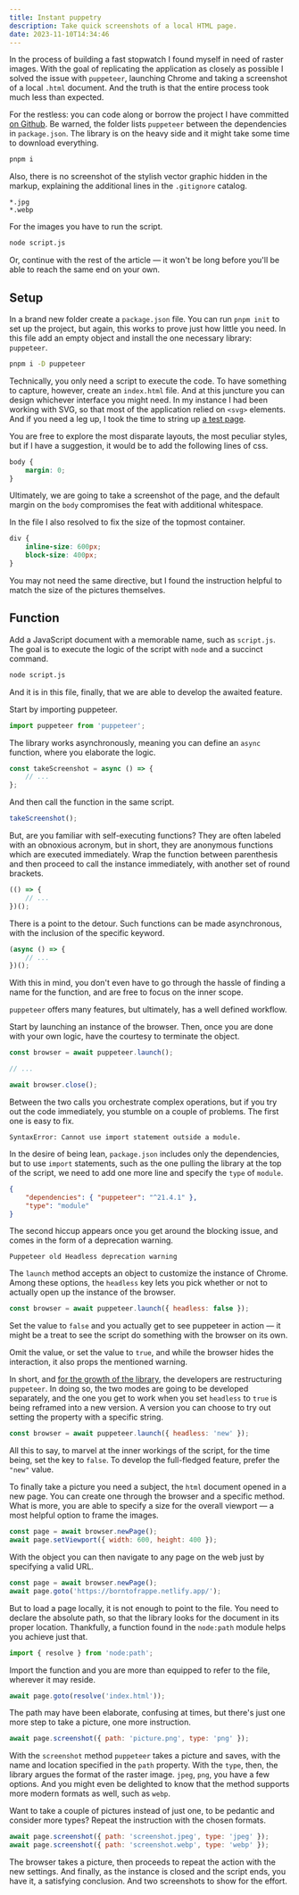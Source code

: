```yaml
---
title: Instant puppetry
description: Take quick screenshots of a local HTML page.
date: 2023-11-10T14:34:46
---
```


In the process of building a fast stopwatch I found myself in need of raster images. With the goal of replicating the application as closely as possible I solved the issue with `puppeteer`, launching Chrome and taking a screenshot of a local `.html` document. And the truth is that the entire process took much less than expected.

For the restless: you can code along or borrow the project I have committed [on Github](https://github.com/borntofrappe/utils/tree/main/puppeteer-screenshots). Be warned, the folder lists `puppeteer` between the dependencies in `package.json`. The library is on the heavy side and it might take some time to download everything.

```bash
pnpm i
```

Also, there is no screenshot of the stylish vector graphic hidden in the markup, explaining the additional lines in the `.gitignore` catalog.

```gitignore
*.jpg
*.webp
```

For the images you have to run the script.

```bash
node script.js
```

Or, continue with the rest of the article — it won't be long before you'll be able to reach the same end on your own.

## Setup

In a brand new folder create a `package.json` file. You can run `pnpm init` to set up the project, but again, this works to prove just how little you need. In this file add an empty object and install the one necessary library: `puppeteer`.

```bash
pnpm i -D puppeteer
```

Technically, you only need a script to execute the code. To have something to capture, however, create an `index.html` file. And at this juncture you can design whichever interface you might need. In my instance I had been working with SVG, so that most of the application relied on `<svg>` elements. And if you need a leg up, I took the time to string up [a test page](https://github.com/borntofrappe/utils/blob/main/puppeteer-screenshots/index.html).

You are free to explore the most disparate layouts, the most peculiar styles, but if I have a suggestion, it would be to add the following lines of css.

```css
body {
	margin: 0;
}
```

Ultimately, we are going to take a screenshot of the page, and the default margin on the `body` compromises the feat with additional whitespace.

In the file I also resolved to fix the size of the topmost container.

```css
div {
	inline-size: 600px;
	block-size: 400px;
}
```

You may not need the same directive, but I found the instruction helpful to match the size of the pictures themselves.

## Function

Add a JavaScript document with a memorable name, such as `script.js`. The goal is to execute the logic of the script with `node` and a succinct command.

```bash
node script.js
```

And it is in this file, finally, that we are able to develop the awaited feature.

Start by importing puppeteer.

```js
import puppeteer from 'puppeteer';
```

The library works asynchronously, meaning you can define an `async` function, where you elaborate the logic.

```js
const takeScreenshot = async () => {
	// ...
};
```

And then call the function in the same script.

```js
takeScreenshot();
```

But, are you familiar with self-executing functions? They are often labeled with an obnoxious acronym, but in short, they are anonymous functions which are executed immediately. Wrap the function between parenthesis and then proceed to call the instance immediately, with another set of round brackets.

```js
(() => {
	// ...
})();
```

There is a point to the detour. Such functions can be made asynchronous, with the inclusion of the specific keyword.

```js
(async () => {
	// ...
})();
```

With this in mind, you don't even have to go through the hassle of finding a name for the function, and are free to focus on the inner scope.

`puppeteer` offers many features, but ultimately, has a well defined workflow.

Start by launching an instance of the browser. Then, once you are done with your own logic, have the courtesy to terminate the object.

```js
const browser = await puppeteer.launch();

// ...

await browser.close();
```

Between the two calls you orchestrate complex operations, but if you try out the code immediately, you stumble on a couple of problems. The first one is easy to fix.

```text
SyntaxError: Cannot use import statement outside a module.
```

In the desire of being lean, `package.json` includes only the dependencies, but to use `import` statements, such as the one pulling the library at the top of the script, we need to add one more line and specify the `type` of `module`.

```json
{
	"dependencies": { "puppeteer": "^21.4.1" },
	"type": "module"
}
```

The second hiccup appears once you get around the blocking issue, and comes in the form of a deprecation warning.

```text
Puppeteer old Headless deprecation warning
```

The `launch` method accepts an object to customize the instance of Chrome. Among these options, the `headless` key lets you pick whether or not to actually open up the instance of the browser.

```js
const browser = await puppeteer.launch({ headless: false });
```

Set the value to `false` and you actually get to see puppeteer in action — it might be a treat to see the script do something with the browser on its own.

Omit the value, or set the value to `true`, and while the browser hides the interaction, it also props the mentioned warning.

In short, and [for the growth of the library](https://developer.chrome.com/articles/new-headless/), the developers are restructuring `puppeteer`. In doing so, the two modes are going to be developed separately, and the one you get to work when you set `headless` to `true` is being reframed into a new version. A version you can choose to try out setting the property with a specific string.

```js
const browser = await puppeteer.launch({ headless: 'new' });
```

All this to say, to marvel at the inner workings of the script, for the time being, set the key to `false`. To develop the full-fledged feature, prefer the `"new"` value.

To finally take a picture you need a subject, the `html` document opened in a new page. You can create one through the browser and a specific method. What is more, you are able to specify a size for the overall viewport — a most helpful option to frame the images.

```js
const page = await browser.newPage();
await page.setViewport({ width: 600, height: 400 });
```

With the object you can then navigate to any page on the web just by specifying a valid URL.

```js
const page = await browser.newPage();
await page.goto('https://borntofrappe.netlify.app/');
```

But to load a page locally, it is not enough to point to the file. You need to declare the absolute path, so that the library looks for the document in its proper location. Thankfully, a function found in the `node:path` module helps you achieve just that.

```js
import { resolve } from 'node:path';
```

Import the function and you are more than equipped to refer to the file, wherever it may reside.

```js
await page.goto(resolve('index.html'));
```

The path may have been elaborate, confusing at times, but there's just one more step to take a picture, one more instruction.

```js
await page.screenshot({ path: 'picture.png', type: 'png' });
```

With the `screenshot` method `puppeteer` takes a picture and saves, with the name and location specified in the `path` property. With the `type`, then, the library argues the format of the raster image. `jpeg`, `png`, you have a few options. And you might even be delighted to know that the method supports more modern formats as well, such as `webp`.

Want to take a couple of pictures instead of just one, to be pedantic and consider more types? Repeat the instruction with the chosen formats.

```js
await page.screenshot({ path: 'screenshot.jpeg', type: 'jpeg' });
await page.screenshot({ path: 'screenshot.webp', type: 'webp' });
```

The browser takes a picture, then proceeds to repeat the action with the new settings. And finally, as the instance is closed and the script ends, you have it, a satisfying conclusion. And two screenshots to show for the effort.

